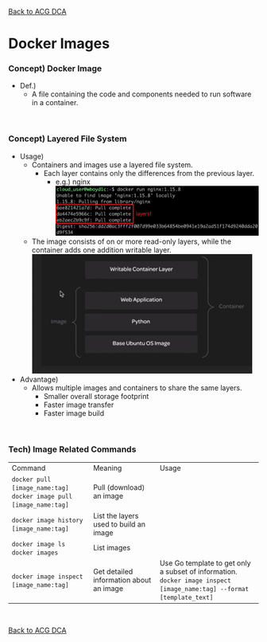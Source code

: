 [Back to ACG DCA](../main.md)

# Docker Images

### Concept) Docker Image
- Def.)
  - A file containing the code and components needed to run software in a container.   

<br>

### Concept) Layered File System
- Usage)
  - Containers and images use a layered file system.
    - Each layer contains only the differences from the previous layer.
      - e.g.) nginx   
        ![](images/001.png)
  - The image consists of on or more read-only layers, while the container adds one addition writable layer.    
    ![](images/002.png)
- Advantage)
  - Allows multiple images and containers to share the same layers.
    - Smaller overall storage footprint
    - Faster image transfer
    - Faster image build 

<br>

### Tech) Image Related Commands
<table>
  <tr>
    <td>Command</td>
    <td>Meaning</td>
    <td>Usage</td>
  </tr>
  <tr>
    <td><code>docker pull [image_name:tag]</code><br><code>docker image pull [image_name:tag]</code></td>
    <td>Pull (download) an image</td>
    <td></td>
  </tr>
  <tr>
    <td><code>docker image history [image_name:tag]</code></td>
    <td>List the layers used to build an image</td>
    <td></td>
  </tr>
  <tr>
    <td><code>docker image ls</code><br><code>docker images</code></td>
    <td>List images</td>
    <td></td>
  </tr>
  <tr>
    <td><code>docker image inspect [image_name:tag]</code></td>
    <td>Get detailed information about an image</td>
    <td>Use Go template to get only a subset of information. <br> <code>docker image inspect [image_name:tag] --format [template_text]</code> </td>
  </tr>
</table>

<br>

[Back to ACG DCA](../main.md)